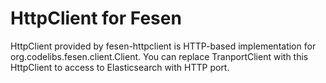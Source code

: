 HttpClient for Fesen
====================

HttpClient provided by fesen-httpclient is HTTP-based implementation for org.codelibs.fesen.client.Client.
You can replace TranportClient with this HttpClient to access to Elasticsearch with HTTP port.

